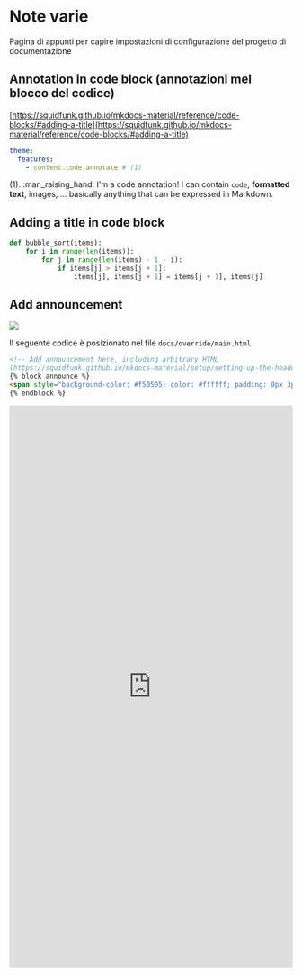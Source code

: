 # Note varie
Pagina di appunti per capire impostazioni di configurazione del progetto di documentazione

## Annotation in code block (annotazioni mel blocco del codice)

[https://squidfunk.github.io/mkdocs-material/reference/code-blocks/#adding-a-title](https://squidfunk.github.io/mkdocs-material/reference/code-blocks/#adding-a-title)


``` yaml
theme:
  features:
    - content.code.annotate # (1)
```

(1).  :man_raising_hand: I'm a code annotation! I can contain `code`, __formatted
    text__, images, ... basically anything that can be expressed in Markdown.



## Adding a title in code block

``` py title="bubble_sort.py"
def bubble_sort(items):
    for i in range(len(items)):
        for j in range(len(items) - 1 - i):
            if items[j] > items[j + 1]:
                items[j], items[j + 1] = items[j + 1], items[j]
```


## Add announcement
![](https://user-images.githubusercontent.com/3757525/139603760-edc4a47f-b19e-4be7-b684-633cf4c4cebc.png)

Il seguente codice è posizionato nel file `docs/override/main.html`

``` html
<!-- Add announcement here, including arbitrary HTML 
(https://squidfunk.github.io/mkdocs-material/setup/setting-up-the-header/#announcement-bar) -->
{% block announce %}
<span style="background-color: #f50505; color: #ffffff; padding: 0px 3px; border-radius: 4px;"><b>Importante news</b>:</span> questa è una <strong><span style="color: #ff0000;">prova</span></strong> di announcement nell'header sopra il titolo, ed è posizionata dal rigo 5 a 8 del file <code> main.html </code>
{% endblock %}
```

<iframe width="100%" height="1000px" frameBorder="0" src="https://github.com/cirospat/cirospataro/blob/main/docs/note.md?plain=1#L36"></iframe> 
